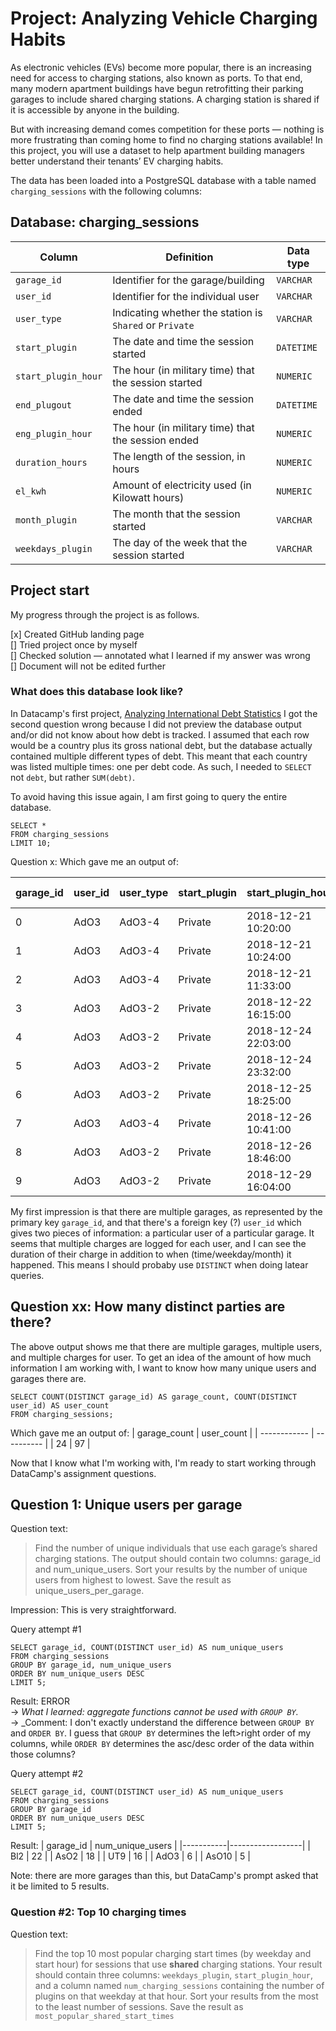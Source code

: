 # Project: Analyzing Vehicle Charging Habits

As electronic vehicles (EVs) become more popular, there is an increasing need for access to charging stations, also known as ports. To that end, many modern apartment buildings have begun retrofitting their parking garages to include shared charging stations. A charging station is shared if it is accessible by anyone in the building.

But with increasing demand comes competition for these ports — nothing is more frustrating than coming home to find no charging stations available! In this project, you will use a dataset to help apartment building managers better understand their tenants’ EV charging habits.

The data has been loaded into a PostgreSQL database with a table named `charging_sessions` with the following columns:

## Database: charging_sessions

| Column | Definition | Data type |
|-|-|-|
|`garage_id`| Identifier for the garage/building|`VARCHAR`|
|`user_id` | Identifier for the individual user|`VARCHAR`|
|`user_type`|Indicating whether the station is `Shared` or `Private`| `VARCHAR` |
|`start_plugin`|The date and time the session started |`DATETIME`|
|`start_plugin_hour`|The hour (in military time) that the session started | `NUMERIC`|
|`end_plugout`|The date and time the session ended | `DATETIME` |
|`eng_plugin_hour`|The hour (in military time) that the session ended | `NUMERIC`|
|`duration_hours`| The length of the session, in hours|`NUMERIC`|
|`el_kwh`| Amount of electricity used (in Kilowatt hours)|`NUMERIC`|
|`month_plugin`| The month that the session started |`VARCHAR`|
|`weekdays_plugin`| The day of the week that the session started|`VARCHAR`|

## Project start

My progress through the project is as follows.

[x] Created GitHub landing page
<br>
[] Tried project once by myself
<br>
[] Checked solution — annotated what I learned if my answer was wrong
<br>
[] Document will not be edited further
<br>

### What does this database look like?
In Datacamp's first project, [Analyzing International Debt Statistics](DataCamp/analyzing-international-debt-statistics.md) I got the second question wrong because I did not preview the database output and/or did not know about how debt is tracked. I assumed that each row would be a country plus its gross national debt, but the database actually contained multiple different types of debt. This meant that each country was listed multiple times: one per debt code. As such, I needed to `SELECT` not `debt`, but rather `SUM(debt)`. 

To avoid having this issue again, I am first going to query the entire database. 

```
SELECT *
FROM charging_sessions
LIMIT 10;
```

Question x: Which gave me an output of:

| garage_id                        | user_id   | user_type   | start_plugin   | start_plugin_hour   |   end_plugout | end_plugout_hour    |   el_kwh |   duration_hours |   month_plugin | weekdays_plugin   | Unnamed: 11   |
|:---------------------------------|:----------|:------------|:---------------|:--------------------|--------------:|:--------------------|---------:|-----------------:|---------------:|:------------------|:--------------|
| 0                                | AdO3      | AdO3-4      | Private        | 2018-12-21 10:20:00 |            10 | 2018-12-21 10:23:00 |       10 |             0.3  |       0.05     | Dec               | Friday        |
| 1                                | AdO3      | AdO3-4      | Private        | 2018-12-21 10:24:00 |            10 | 2018-12-21 10:32:00 |       10 |             0.87 |       0.136667 | Dec               | Friday        |
| 2                                | AdO3      | AdO3-4      | Private        | 2018-12-21 11:33:00 |            11 | 2018-12-21 19:46:00 |       19 |            29.87 |       8.21639  | Dec               | Friday        |
| 3                                | AdO3      | AdO3-2      | Private        | 2018-12-22 16:15:00 |            16 | 2018-12-23 16:40:00 |       16 |            15.56 |      24.4197   | Dec               | Saturday      |
| 4                                | AdO3      | AdO3-2      | Private        | 2018-12-24 22:03:00 |            22 | 2018-12-24 23:02:00 |       23 |             3.62 |       0.970556 | Dec               | Monday        |
| 5                                | AdO3      | AdO3-2      | Private        | 2018-12-24 23:32:00 |            23 | 2018-12-25 17:37:00 |       17 |            16.14 |      18.0778   | Dec               | Monday        |
| 6                                | AdO3      | AdO3-2      | Private        | 2018-12-25 18:25:00 |            18 | 2018-12-26 16:08:00 |       16 |            10.33 |      21.7208   | Dec               | Tuesday       |
| 7                                | AdO3      | AdO3-4      | Private        | 2018-12-26 10:41:00 |            10 | 2018-12-26 16:52:00 |       16 |            27.66 |       6.18806  | Dec               | Wednesday     |
| 8                                | AdO3      | AdO3-2      | Private        | 2018-12-26 18:46:00 |            18 | 2018-12-26 21:08:00 |       21 |             8.83 |       2.37111  | Dec               | Wednesday     |
| 9                                | AdO3      | AdO3-2      | Private        | 2018-12-29 16:04:00 |            16 | 2018-12-29 20:55:00 |       20 |             8.58 |       4.85611  | Dec               | Saturday      |

My first impression is that there are multiple garages, as represented by the primary key `garage_id`, and that there's a foreign key (?) `user_id` which gives two pieces of information: a particular user of a particular garage. It seems that multiple charges are logged for each user, and I can see the duration of their charge in addition to when (time/weekday/month) it happened. This means I should probaby use `DISTINCT` when doing latear queries. 

## Question xx: How many distinct parties are there?

The above output shows me that there are multiple garages, multiple users, and multiple charges for user. To get an idea of the amount of how much information I am working with, I want to know how many unique users and garages there are. 

```
SELECT COUNT(DISTINCT garage_id) AS garage_count, COUNT(DISTINCT user_id) AS user_count
FROM charging_sessions;
```

Which gave me an output of:
| garage_count | user_count |
| ------------ | ---------- |
| 24           | 97         |

Now that I know what I'm working with, I'm ready to start working through DataCamp's assignment questions. 

## Question 1: Unique users per garage

Question text: 
> Find the number of unique individuals that use each garage’s shared charging stations. The output should contain two columns: garage_id and num_unique_users. Sort your results by the number of unique users from highest to lowest. Save the result as unique_users_per_garage.

Impression: This is very straightforward. 

Query attempt #1
~~~
SELECT garage_id, COUNT(DISTINCT user_id) AS num_unique_users
FROM charging_sessions
GROUP BY garage_id, num_unique_users
ORDER BY num_unique_users DESC
LIMIT 5;
~~~

Result: ERROR  
→ _What I learned: aggregate functions cannot be used with `GROUP BY`._  
→ _Comment: I don't exactly understand the difference between `GROUP BY` and `ORDER BY`. I guess that `GROUP BY` determines the left>right order of my columns, while `ORDER BY` determines the asc/desc order of the data within those columns?   


Query attempt #2
~~~
SELECT garage_id, COUNT(DISTINCT user_id) AS num_unique_users
FROM charging_sessions
GROUP BY garage_id
ORDER BY num_unique_users DESC
LIMIT 5;
~~~
Result: 
| garage_id | num_unique_users |
|-----------|------------------|
| Bl2       | 22               |
| AsO2      | 18               |
| UT9       | 16               |
| AdO3      | 6                |
| AsO10     | 5                |

Note: there are more garages than this, but DataCamp's prompt asked that it be limited to 5 results. 

### Question #2: Top 10 charging times
Question text:
> Find the top 10 most popular charging start times (by weekday and start hour) for sessions that use **shared** charging stations. Your result should contain three columns: `weekdays_plugin`, `start_plugin_hour`, and a column named `num_charging_sessions` containing the number of plugins on that weekday at that hour. Sort your results from the most to the least number of sessions. Save the result as `most_popular_shared_start_times`

